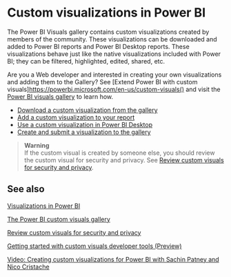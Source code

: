 <properties
   pageTitle="Custom visualizations in Power BI"
   description="Custom visualizations in Power BI"
   services="powerbi"
   documentationCenter=""
   authors="mihart"
   manager="mblythe"
   editor=""
   tags="power bi"/>

<tags
   ms.service="powerbi"
   ms.devlang="NA"
   ms.topic="article"
   ms.tgt_pltfrm="NA"
   ms.workload="powerbi"
   ms.date="11/01/2015"
   ms.author="mihart"/>

# Custom visualizations in Power BI

The Power BI Visuals gallery contains custom visualizations created by members of the community.  These visualizations can be downloaded and added to Power BI reports and Power BI Desktop reports. These visualizations behave just like the native visualizations included with Power BI; they can be filtered, highlighted, edited, shared, etc.

Are you a Web developer and interested in creating your own visualizations and adding them to the Gallery?   See [Extend Power BI with custom visuals]https://powerbi.microsoft.com/en-us/custom-visuals() and visit the [Power BI visuals gallery](http://app.powerbi.com/visuals?WT.mc_id=Blog_CustomVisuals) to learn how.  
- [Download a custom visualization from the gallery](powerbi-custom-visuals-download-from-the-gallery)
- [Add a custom visualization to your report]()
- [Use a custom visualization in Power BI Desktop](powerbi-custom-visuals-use)
- [Create and submit a visualization to the gallery](powerbi-custom-visuals-create-and-submit-to-the-gallery.md)


>**Warning**  
If the custom visual is created by someone else, you should review the custom visual for security and privacy. See [Review custom visuals for security and privacy](https://support.powerbi.com/knowledgebase/articles/750219).

## See also

[Visualizations in Power BI](powerbi-service-visualizations-for-reports.md)

[The Power BI custom visuals gallery](https://app.powerbi.com/visuals)

[Review custom visuals for security and privacy](powerbi-custom-visuals-review-for-security-and-privacy.md)

[Getting started with custom visuals developer tools (Preview)](powerbi-custom-visuals-getting-started-with-developer-tools.md)

[Video: Creating custom visualizations for Power BI with Sachin Patney and Nico Cristache](https://www.youtube.com/watch?v=kULc2VbwjCc)
